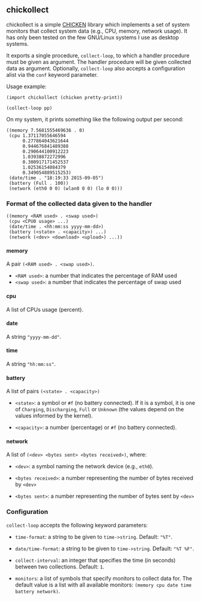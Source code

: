 ## chickollect

chickollect is a simple [CHICKEN](http://www.call-cc.org) library
which implements a set of system monitors that collect system data
(e.g., CPU, memory, network usage).  It has only been tested on the
few GNU/Linux systems I use as desktop systems.

It exports a single procedure, `collect-loop`, to which a handler
procedure must be given as argument.  The handler procedure will be
given collected data as argument.  Optionally, `collect-loop` also
accepts a configuration alist via the `conf` keyword parameter.

Usage example:

    (import chickollect (chicken pretty-print))

    (collect-loop pp)

On my system, it prints something like the following output per
second:

    ((memory 7.5681555469636 . 0)
     (cpu 1.37117055646594
          0.277864043621644
          0.944676841489388
          0.290644100912223
          1.03938872272996
          0.300917171452537
          1.02536154084379
          0.349054889515253)
     (date/time . "18:19:33 2015-09-05")
     (battery (Full . 100))
     (network (eth0 0 0) (wlan0 0 0) (lo 0 0)))


### Format of the collected data given to the handler

    ((memory <RAM used> . <swap used>)
     (cpu <CPU0 usage> ...)
     (date/time . <hh:mm:ss yyyy-mm-dd>)
     (battery (<state> . <capacity>) ...)
     (network (<dev> <download> <upload>) ...))


#### memory

A pair `(<RAM used> . <swap used>)`.

* `<RAM used>`: a number that indicates the percentage of RAM used
* `<swap used>`: a number that indicates the percentage of swap used


#### cpu

A list of CPUs usage (percent).


#### date

A string `"yyyy-mm-dd"`.


#### time

A string `"hh:mm:ss"`.


#### battery

A list of pairs `(<state> . <capacity>)`

* `<state>`: a symbol or `#f` (no battery connected).  If it is a
  symbol, it is one of `Charging`, `Discharging`, `Full` or `Unknown`
  (the values depend on the values informed by the kernel).

* `<capacity>`: a number (percentage) or `#f` (no battery connected).


#### network

A list of `(<dev> <bytes sent> <bytes received>)`, where:

* `<dev>`: a symbol naming the network device (e.g., `eth0`).

* `<bytes received>`: a number representing the number of bytes
  received by `<dev>`

* `<bytes sent>`: a number representing the number of bytes sent by
  `<dev>`


### Configuration

`collect-loop` accepts the following keyword parameters:

* `time-format`: a string to be given to `time->string`.  Default: `"%T"`.

* `date/time-format`: a string to be given to `time->string`.
  Default: `"%T %F"`.

* `collect-interval`: an integer that specifies the time (in seconds)
  between two collections.  Default: `1`.

* `monitors`: a list of symbols that specify monitors to collect data
  for.  The default value is a list with all available monitors:
  `(memory cpu date time battery network)`.

